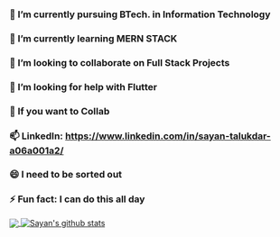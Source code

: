 
### 🔭 I’m currently pursuing BTech. in Information Technology
### 🌱 I’m currently learning MERN STACK
### 👯 I’m looking to collaborate on Full Stack Projects
### 🤔 I’m looking for help with Flutter
### 💬 If you want to Collab 
### 📫 LinkedIn: https://www.linkedin.com/in/sayan-talukdar-a06a001a2/
### 😄 I need to be sorted out
### ⚡ Fun fact: I can do this all day

<a href="https://github.com/Sayan191">
  <img align="center" src="https://github-readme-stats.vercel.app/api/top-langs/?username=Sayan191&theme=light&hide_langs_below=1" />
</a>

<a href="https://github.com/Sayan191">
 <img align="center" src="https://github-readme-stats.vercel.app/api?username=Sayan191&&show_icons=true&title_color=00BFA6&icon_color=F9A826&text_color=000000&bg_color=ffffff" alt="Sayan's github stats"/></a>

